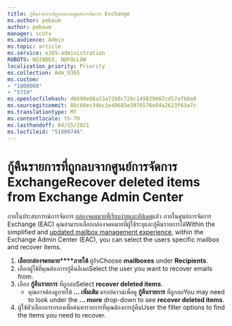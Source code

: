 ```yaml
---
title: กู้คืนรายการที่ถูกลบจากศูนย์การจัดการ Exchange
ms.author: pebaum
author: pebaum
manager: scotv
ms.audience: Admin
ms.topic: article
ms.service: o365-administration
ROBOTS: NOINDEX, NOFOLLOW
localization_priority: Priority
ms.collection: Adm_O365
ms.custom:
- "1800008"
- "5719"
ms.openlocfilehash: d6699e08a33a72b0c726c149829667cd57afb0a0
ms.sourcegitcommit: 8bc60ec34bc1e40685e3976576e04a2623f63a7c
ms.translationtype: MT
ms.contentlocale: th-TH
ms.lasthandoff: 04/15/2021
ms.locfileid: "51809746"
---
```

# <a name="recover-deleted-items-from-exchange-admin-center"></a><span data-ttu-id="4382d-102">กู้คืนรายการที่ถูกลบจากศูนย์การจัดการ Exchange</span><span class="sxs-lookup"><span data-stu-id="4382d-102">Recover deleted items from Exchange Admin Center</span></span>

<span data-ttu-id="4382d-103">ภายในประสบการณ์การจัดการ [กล่องจดหมายที่เรียบง่ายและอัปเดต](https://admin.exchange.microsoft.com/#/mailboxes)แล้ว ภายในศูนย์การจัดการ Exchange (EAC) คุณสามารถเลือกกล่องจดหมายที่ผู้ใช้ระบุและกู้คืนรายการได้</span><span class="sxs-lookup"><span data-stu-id="4382d-103">Within the simplified and [updated mailbox management experience](https://admin.exchange.microsoft.com/#/mailboxes), within the Exchange Admin Center (EAC), you can select the users specific mailbox and recover items.</span></span>

1. <span data-ttu-id="4382d-104">**เลือกกล่องจดหมาย\*\*\*\*ภายใต้** ผู้รับ</span><span class="sxs-lookup"><span data-stu-id="4382d-104">Choose **mailboxes** under **Recipients**.</span></span>
2. <span data-ttu-id="4382d-105">เลือกผู้ใช้ที่คุณต้องการกู้คืนอีเมล</span><span class="sxs-lookup"><span data-stu-id="4382d-105">Select the user you want to recover emails from.</span></span>
3. <span data-ttu-id="4382d-106">เลือก **กู้คืนรายการ** ที่ถูกลบ</span><span class="sxs-lookup"><span data-stu-id="4382d-106">Select **recover deleted items**.</span></span>
    - <span data-ttu-id="4382d-107">คุณอาจต้องดูภายใต้ **... เพิ่มเติม** ดรอปดาวน์เพื่อดู **กู้คืนรายการ** ที่ถูกลบ</span><span class="sxs-lookup"><span data-stu-id="4382d-107">You may need to look under the **… more** drop-down to see **recover deleted items**.</span></span>
4. <span data-ttu-id="4382d-108">ผู้ใช้ตัวเลือกการกรองเพื่อค้นหารายการที่คุณต้องการกู้คืน</span><span class="sxs-lookup"><span data-stu-id="4382d-108">User the filter options to find the items you need to recover.</span></span>

